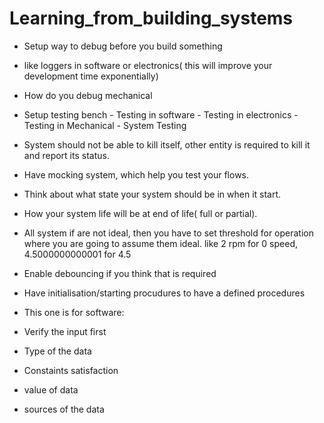 # Learning_from_building_systems

-  Setup way to debug before you build something
  -  like loggers in software or electronics( this will improve your development time exponentially)
  -  How do you debug mechanical
  -  Setup testing bench
    -  Testing in software
    -  Testing in electronics
    -  Testing in Mechanical
    -  System Testing
-  System should not be able to kill itself, other entity is required to kill it and report its status.
-  Have mocking system, which help you test your flows.
-  Think about what state your system should be in when it start.
-  How your system life will be at end of life( full or partial).
-  All system if are not ideal, then you have to set threshold for operation where you are going to assume them ideal. like 2 rpm for 0 speed, 4.5000000000001 for 4.5
-  Enable debouncing if you think that is required
-  Have initialisation/starting procudures to have a defined procedures

-  This one is for software:
  -  Verify the input first
  -  Type of the data
  -  Constaints satisfaction
  -  value of data
  -  sources of the data
